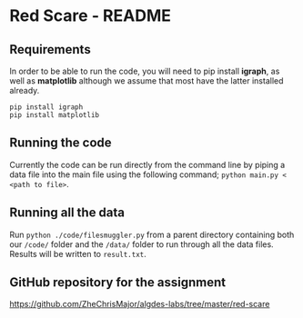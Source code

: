 # Red Scare - README

## Requirements
In order to be able to run the code, you will need to pip install **igraph**, as well as **matplotlib** although we assume that most have the latter installed already. 

```
pip install igraph
pip install matplotlib
```

## Running the code
Currently the code can be run directly from the command line by piping a data file into the main file using the following command; 
`python main.py < <path to file>`.

## Running all the data
Run `python ./code/filesmuggler.py` from a parent directory containing both our `/code/` folder and the `/data/` folder to run through all the data files. Results will be written to `result.txt`.

## GitHub repository for the assignment
https://github.com/ZheChrisMajor/algdes-labs/tree/master/red-scare